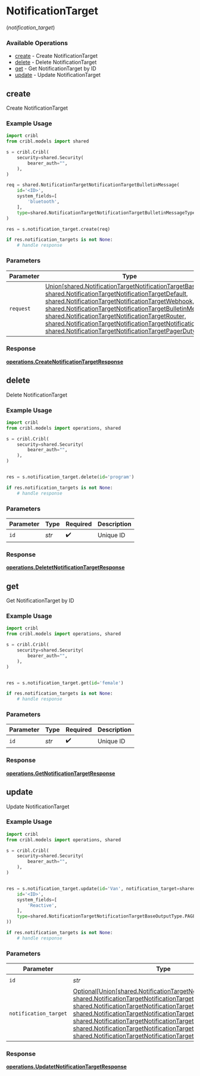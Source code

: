 # NotificationTarget
(*notification_target*)

### Available Operations

* [create](#create) - Create NotificationTarget
* [delete](#delete) - Delete NotificationTarget
* [get](#get) - Get NotificationTarget by ID
* [update](#update) - Update NotificationTarget

## create

Create NotificationTarget

### Example Usage

```python
import cribl
from cribl.models import shared

s = cribl.Cribl(
    security=shared.Security(
        bearer_auth="",
    ),
)

req = shared.NotificationTargetNotificationTargetBulletinMessage(
    id='<ID>',
    system_fields=[
        'bluetooth',
    ],
    type=shared.NotificationTargetNotificationTargetBulletinMessageType.BULLETIN_MESSAGE,
)

res = s.notification_target.create(req)

if res.notification_targets is not None:
    # handle response
```

### Parameters

| Parameter                                                                                                                                                                                                                                                                                                                                                                                                                                     | Type                                                                                                                                                                                                                                                                                                                                                                                                                                          | Required                                                                                                                                                                                                                                                                                                                                                                                                                                      | Description                                                                                                                                                                                                                                                                                                                                                                                                                                   |
| --------------------------------------------------------------------------------------------------------------------------------------------------------------------------------------------------------------------------------------------------------------------------------------------------------------------------------------------------------------------------------------------------------------------------------------------- | --------------------------------------------------------------------------------------------------------------------------------------------------------------------------------------------------------------------------------------------------------------------------------------------------------------------------------------------------------------------------------------------------------------------------------------------- | --------------------------------------------------------------------------------------------------------------------------------------------------------------------------------------------------------------------------------------------------------------------------------------------------------------------------------------------------------------------------------------------------------------------------------------------- | --------------------------------------------------------------------------------------------------------------------------------------------------------------------------------------------------------------------------------------------------------------------------------------------------------------------------------------------------------------------------------------------------------------------------------------------- |
| `request`                                                                                                                                                                                                                                                                                                                                                                                                                                     | [Union[shared.NotificationTargetNotificationTargetBase, shared.NotificationTargetNotificationTargetDefault, shared.NotificationTargetNotificationTargetWebhook, shared.NotificationTargetNotificationTargetBulletinMessage, shared.NotificationTargetNotificationTargetRouter, shared.NotificationTargetNotificationTargetNotificationsLog, shared.NotificationTargetNotificationTargetPagerDuty]](../../models/shared/notificationtarget.md) | :heavy_check_mark:                                                                                                                                                                                                                                                                                                                                                                                                                            | The request object to use for the request.                                                                                                                                                                                                                                                                                                                                                                                                    |


### Response

**[operations.CreateNotificationTargetResponse](../../models/operations/createnotificationtargetresponse.md)**


## delete

Delete NotificationTarget

### Example Usage

```python
import cribl
from cribl.models import operations, shared

s = cribl.Cribl(
    security=shared.Security(
        bearer_auth="",
    ),
)


res = s.notification_target.delete(id='program')

if res.notification_targets is not None:
    # handle response
```

### Parameters

| Parameter          | Type               | Required           | Description        |
| ------------------ | ------------------ | ------------------ | ------------------ |
| `id`               | *str*              | :heavy_check_mark: | Unique ID          |


### Response

**[operations.DeletetNotificationTargetResponse](../../models/operations/deletetnotificationtargetresponse.md)**


## get

Get NotificationTarget by ID

### Example Usage

```python
import cribl
from cribl.models import operations, shared

s = cribl.Cribl(
    security=shared.Security(
        bearer_auth="",
    ),
)


res = s.notification_target.get(id='female')

if res.notification_targets is not None:
    # handle response
```

### Parameters

| Parameter          | Type               | Required           | Description        |
| ------------------ | ------------------ | ------------------ | ------------------ |
| `id`               | *str*              | :heavy_check_mark: | Unique ID          |


### Response

**[operations.GetNotificationTargetResponse](../../models/operations/getnotificationtargetresponse.md)**


## update

Update NotificationTarget

### Example Usage

```python
import cribl
from cribl.models import operations, shared

s = cribl.Cribl(
    security=shared.Security(
        bearer_auth="",
    ),
)


res = s.notification_target.update(id='Van', notification_target=shared.NotificationTargetNotificationTargetBase(
    id='<ID>',
    system_fields=[
        'Reactive',
    ],
    type=shared.NotificationTargetNotificationTargetBaseOutputType.PAGER_DUTY,
))

if res.notification_targets is not None:
    # handle response
```

### Parameters

| Parameter                                                                                                                                                                                                                                                                                                                                                                                                                                               | Type                                                                                                                                                                                                                                                                                                                                                                                                                                                    | Required                                                                                                                                                                                                                                                                                                                                                                                                                                                | Description                                                                                                                                                                                                                                                                                                                                                                                                                                             |
| ------------------------------------------------------------------------------------------------------------------------------------------------------------------------------------------------------------------------------------------------------------------------------------------------------------------------------------------------------------------------------------------------------------------------------------------------------- | ------------------------------------------------------------------------------------------------------------------------------------------------------------------------------------------------------------------------------------------------------------------------------------------------------------------------------------------------------------------------------------------------------------------------------------------------------- | ------------------------------------------------------------------------------------------------------------------------------------------------------------------------------------------------------------------------------------------------------------------------------------------------------------------------------------------------------------------------------------------------------------------------------------------------------- | ------------------------------------------------------------------------------------------------------------------------------------------------------------------------------------------------------------------------------------------------------------------------------------------------------------------------------------------------------------------------------------------------------------------------------------------------------- |
| `id`                                                                                                                                                                                                                                                                                                                                                                                                                                                    | *str*                                                                                                                                                                                                                                                                                                                                                                                                                                                   | :heavy_check_mark:                                                                                                                                                                                                                                                                                                                                                                                                                                      | Unique ID                                                                                                                                                                                                                                                                                                                                                                                                                                               |
| `notification_target`                                                                                                                                                                                                                                                                                                                                                                                                                                   | [Optional[Union[shared.NotificationTargetNotificationTargetBase, shared.NotificationTargetNotificationTargetDefault, shared.NotificationTargetNotificationTargetWebhook, shared.NotificationTargetNotificationTargetBulletinMessage, shared.NotificationTargetNotificationTargetRouter, shared.NotificationTargetNotificationTargetNotificationsLog, shared.NotificationTargetNotificationTargetPagerDuty]]](../../models/shared/notificationtarget.md) | :heavy_minus_sign:                                                                                                                                                                                                                                                                                                                                                                                                                                      | NotificationTarget object to be updated                                                                                                                                                                                                                                                                                                                                                                                                                 |


### Response

**[operations.UpdatetNotificationTargetResponse](../../models/operations/updatetnotificationtargetresponse.md)**

